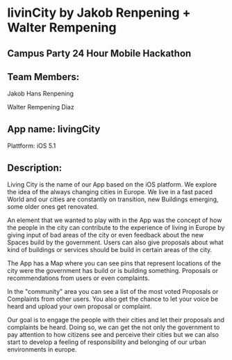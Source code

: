 livinCity by Jakob Renpening + Walter Rempening
===============================================

Campus Party 24 Hour Mobile Hackathon
-------------------------------------
Team Members:
-------------

Jakob Hans Renpening

Walter Rempening  Diaz
 
App name: livingCity
---------------------
Plattform: iOS 5.1
 
Description:  
------------

Living City is the name of our App based on the iOS platform. We explore the idea of the always changing cities in Europe. We live in a fast paced World and our cities are constantly on transition, new Buildings emerging, some older ones get renovated.

An element that we wanted to play with in the App was the concept of how the people in the city can contribute to the experience of living in Europe by giving input of bad areas of the city or even feedback about the new Spaces build by the government. Users can also give proposals about what kind of buildings or services should be build in certain areas of the city.

The App has a Map where you can see pins that represent locations of the city were the government has build or is building something. Proposals or recommendations from users or even complaints.

In the "community" area you can see a list of the most voted Proposals or Complaints from other users. You also get the chance to let your voice be heard and upload your own proposal or complaint.

Our goal is to engage the people with their cities and let their proposals and complaints be heard. Doing so, we can get the not only the government to pay attention to how citizens see and perceive their cities but we can also start to develop a feeling of responsibility and belonging of our urban environments in europe.
